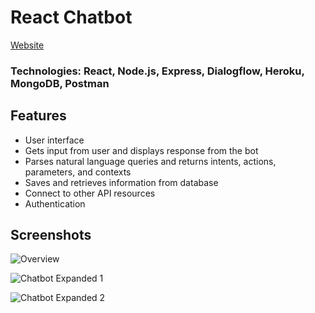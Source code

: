 # React Chatbot

[Website](https://tinyurl.com/kglbot)
### Technologies: React, Node.js, Express, Dialogflow, Heroku, MongoDB, Postman

## Features

- User interface
- Gets input from user and displays response from the bot
- Parses natural language queries and returns intents, actions, parameters, and contexts
- Saves and retrieves information from database
- Connect to other API resources
- Authentication

## Screenshots

![Overview](https://github.com/krissylegaspi/ReactChatbot/blob/main/assets/ReactChatbot1.jpg?raw=true)

![Chatbot Expanded 1](https://github.com/krissylegaspi/ReactChatbot/blob/main/assets/ReactChatbot2.jpg?raw=true)

![Chatbot Expanded 2](https://github.com/krissylegaspi/ReactChatbot/blob/main/assets/ReactChatbot3.jpg?raw=true)